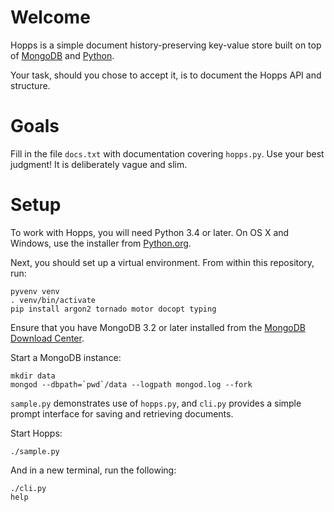 Welcome
=======

Hopps is a simple document history-preserving key-value store built on
top of [MongoDB](https://www.mongodb.com) and
[Python](https://www.python.org).

Your task, should you chose to accept it, is to document the Hopps API
and structure.

Goals
=====

Fill in the file ``docs.txt`` with documentation covering ``hopps.py``.
Use your best judgment! It is deliberately vague and slim.

Setup
=====

To work with Hopps, you will need Python 3.4 or later. On OS X and
Windows, use the installer from
[Python.org](https://www.python.org/downloads/).

Next, you should set up a virtual environment. From within this
repository, run:

    pyvenv venv
    . venv/bin/activate
    pip install argon2 tornado motor docopt typing

Ensure that you have MongoDB 3.2 or later installed from the
[MongoDB Download Center](https://www.mongodb.com/download-center).

Start a MongoDB instance:

    mkdir data
    mongod --dbpath=`pwd`/data --logpath mongod.log --fork

``sample.py`` demonstrates use of ``hopps.py``, and ``cli.py`` provides
a simple prompt interface for saving and retrieving documents.

Start Hopps:

    ./sample.py

And in a new terminal, run the following:

    ./cli.py
    help

